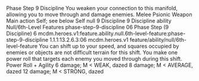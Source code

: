 <ability>
  <name>Phase Step</name>
  <cost>9 Discipline</cost>
  <flavor>You weaken your connection to this manifold, allowing you to move through and damage enemies.</flavor>
  <keywords>
    <keyword>Melee</keyword>
    <keyword>Psionic</keyword>
    <keyword>Weapon</keyword>
  </keywords>
  <type>Main action</type>
  <distance>Self; see below</distance>
  <target>Self</target>
  <metadata>
    <class>null</class>
    <cost>9 Discipline</cost>
    <cost_amount>9</cost_amount>
    <cost_resource>Discipline</cost_resource>
    <feature_type>ability</feature_type>
    <file_dpath>Null/6th-Level Features</file_dpath>
    <item_id>phase-step-9-discipline</item_id>
    <item_index>06</item_index>
    <item_name>Phase Step (9 Discipline)</item_name>
    <level>6</level>
    <scc>mcdm.heroes.v1:feature.ability.null.6th-level-feature:phase-step-9-discipline</scc>
    <scdc>1.1.1:13.2.6.3:06</scdc>
    <source>mcdm.heroes.v1</source>
    <type>feature/ability/null/6th-level-feature</type>
  </metadata>
  <effects>
    <effect type="mundane">You can shift up to your speed, and squares occupied by enemies or objects are not difficult terrain for this shift. You make one power roll that targets each enemy you moved through during this shift.</effect>
    <effect type="roll">
      <roll>Power Roll + Agility</roll>
      <t1>6 damage; M &lt; WEAK, dazed</t1>
      <t2>8 damage; M &lt; AVERAGE, dazed</t2>
      <t3>12 damage; M &lt; STRONG, dazed</t3>
    </effect>
  </effects>
</ability>
